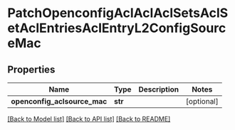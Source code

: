 # PatchOpenconfigAclAclAclSetsAclSetAclEntriesAclEntryL2ConfigSourceMac

## Properties
Name | Type | Description | Notes
------------ | ------------- | ------------- | -------------
**openconfig_aclsource_mac** | **str** |  | [optional] 

[[Back to Model list]](../README.md#documentation-for-models) [[Back to API list]](../README.md#documentation-for-api-endpoints) [[Back to README]](../README.md)


